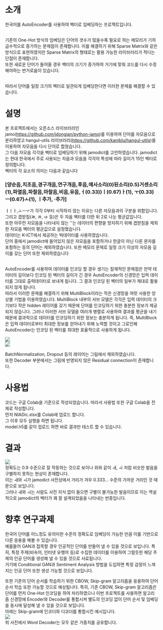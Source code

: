 # 소개
한국어를 AutoEncoder를 사용하여 벡터로 임베딩하는 프로젝트입니다.<br/><br/>

기존의 One-Hot 방식의 임베딩은 단어의 갯수가 많을수록 필요로 하는 메모리가 기하급수적으로 증가하는 문제점이 존재합니다. 이를 해결하기 위해 Sparse Matrix와 같은 방식으로 표현하였지만 Sparse Matrix의 형태로는 활용 가능한 라이브러리가 적다는 단점이 존재합니다.<br/>
또한 새로운 단어가 들어올 경우 벡터의 크기가 증가하여 거기에 맞춰 코드를 다시 수정해야하는 번거로움이 있습니다.<br/><br/>

따라서 단어를 일정 크기의 벡터로 일관되게 임베딩한다면 이러한 문제를 해결할 수 있습니다.

# 설명
본 프로젝트에서는 오픈소스 라이브러리인 jamo(https://github.com/jdongian/python-jamo)를 이용하여 단어를 자모음으로 분리하였고 hangul-utils 라이브러리(https://github.com/kaniblu/hangul-utils)를 이용하여 자모음을 다시 단어로 합쳤습니다.<br/>
그 다음 자모음 각각을 벡터로 임베딩하기 위해 jamodict를 고안하였습니다. jamodict는 현대 한국에서 주로 사용되는 자음과 모음을 각각의 특성에 따라 길이가 15인 벡터로 정의합니다.<br/>
벡터의 각 요소의 의미는 다음과 같습니다<br/>
<h3>[양순음,치조음,경구개음,연구개음,후음,예사소리(0)된소리(0.5)거센소리(1),파열음,파찰음,마찰음,비음,유음,ㅓ(0.33))ㅣ(0.67)ㅏ(1), ㅜ(0.33)ㅡ(0.67)ㅗ(1), ㅣ추가, ·추가]</h3>
ㅓㅣㅏ,ㅗㅡㅜ가 각각 0부터 시작하지 않는 이유는 다른 자모음과의 구분을 위함입니다.<br/>
그리고 겹받침(ㄼ, ㅀ, ㄶ 등)은 두 자음 벡터를 더한 뒤 2로 나눈 평균값입니다.<br/>
또한 아무런 자모음을 나타내지 않는 ''는 데이터의 편향을 방지하기 위해 겹받침을 제외한 자모음 벡터의 평균값으로 설정했습니다.<br/> 
데이터는 <a src="https://kbig.kr/portal/kbig/knowledge/files/bigdata_report.page?bltnNo=10000000016451">K-ICT에서 제공하는 빅데이터</a>를 사용하였습니다.<br>
단어 중에서 jamodict에 들어있지 않은 자모음을 포함하거나 한글이 아닌 다른 문자를 포함하는 등의 단어는 제외하였습니다. 또한 메모리 문제로 일정 크기 이상의 자모음 길이를 갖는 단어 또한 제외하였습니다<br/><br/>

AutoEncoder를 사용하여 데이터를 인코딩 할 경우 생기는 잠재적인 문제점은 만약 데이터의 길이보다 인코딩 된 벡터의 길이가 긴 경우 AutoEncoder의 신경망은 입력 데이터를 그대로 출력데이터로 보내게 됩니다. 그 결과 인코딩 된 벡터의 일부가 제대로 활용되지 않게 됩니다.<br/>
따라서 이러한 문제를 해결하기 위해 MultiBlock이라는 작은 신경망을 여럿 사용한 앙상블 기법을 이용하였습니다. MultiBlock 내부의 서브 모델은 각각은 입력 데이터의 크기보다 작은 hidden 레이어를 갖기 때문에 단어를 인코딩하기 위한 충분한 정보가 제공되지 않습니다. 그러나 이러한 서브 모델을 여러개 병렬로 사용하여 결과를 평균을 내기 때문에 결과적으로 데이터를 인코딩하기 위한 정보는 충분하게 됩니다. 즉, MultiBlock은 입력 데이터로부터 최대한 정보를 얻어내기 위해 노력할 것이고 그로인해 AutoEncoder는 인코딩 된 벡터를 최대한 효율적으로 사용하게 됩니다.<br/>

<img src="readme/MultiBlock.png"></img><br/>
<img src="readme/EncoderDecoder.png"></img><br/>

BatchNormalization, Dropout 등의 레이어는 그림에서 제외하였습니다.<br/>
또한 Decoder 부분에서는 그림에 반영되지 않은 Residual connection이 존재합니다.<br/>
# 사용법
코드는 구글 Colab을 기준으로 작성되었습니다. 따라서 사용법 또한 구글 Colab을 전제로 작성합니다.<br/>
먼저 NIADic.xlsx를 Colab에 업로드 합니다.<br/>
그 이후 모두 실행을 하면 됩니다<br/>
model.h5를 같이 업로드 하면 바로 결과만 테스트 할 수 있습니다.<br/>
# 결과
<img src="readme/캡처.PNG"/><br/>
정확도는 0.9 수준으로 잘 작동하는 것으로 보이나 위와 같이 ㅙ, ㅚ 처럼 비슷한 발음을 구별하지 못하는 현상이 존재합니다.<br/>
이는 ㅙ와 ㅚ가 jamodict 사전상에서 거리가 겨우 0.333... 수준의 가까운 거리인 것 때문으로 보입니다.<br/>
그러나 ㅙ와 ㅚ는 사람도 사전 지식 없이 들으면 구별이 불가능한 발음이므로 이는 역설적으로 jamodict의 벡터가 꽤 잘 설계되었음을 나타내는 반증입니다.

# 향후 연구과제
한국어 단어를 어느정도 유의미한 수준의 정확도로 임베딩이 가능한 만큼 이를 기반으로 다른 응용을 해볼 수 있습니다.<br/>
예를들어 GAN과 접목할 경우 인공적인 단어를 만들어 낼 수 있을 것으로 보입니다. 특히, 특정 주제(비속어, 인터넷 유행어 등)로 수집한 데이터를 이용하여 그럴듯한 해당 주제의 인공 단어를 생성해 낼 수 있을 것으로 사료됩니다.<br/>
거기에 Conditional GAN과 Sentiment Analysis 방법을 도입하면 특정 감정이 느껴지는 인공 단어 또한 생성 가능할 것으로 보입니다.<br/>

또한 기존의 단어 순서를 학습하기 위한 CBOW, Skip-gram 알고리즘을 응용하여 단어 순서 학습 또한 가능할 것으로 예상됩니다. 특히, 기존 CBOW, Skip-gram 알고리즘은 단어를 먼저 One-Hot 인코딩을 하여 처리하였으나 이번 프로젝트를 사용하면 알고리즘 신경망에 Encoder와 Decoder를 통합시켜 별도의 인코딩 없이 단어 순서 및 임베딩을 동시에 달성해 낼 수 있을 것으로 보입니다.<br/>
아래는 Skip-gram에 인코더와 디코더를 통합시킨 예시입니다.<br/>
<img src="readme/Skip-gram.png"/><br/>
위 사진에서 Word Decoder는 모두 같은 가중치를 공유합니다.